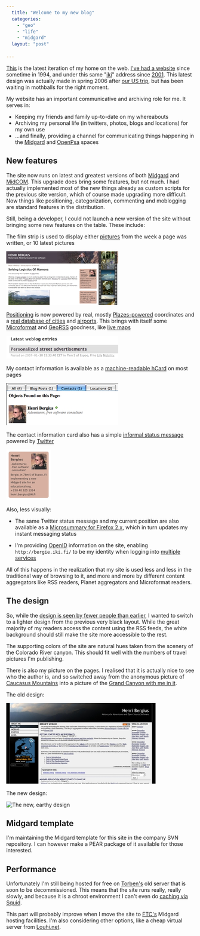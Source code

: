 ```yaml
---
  title: "Welcome to my new blog"
  categories: 
    - "geo"
    - "life"
    - "midgard"
  layout: "post"

---
```

[This][1] is the latest iteration of my home on the web. [I've had a website][3] since sometime in 1994, and under this same "[iki][20]" address since [2001][2]. This latest design was actually made in spring 2006 after [our US trip][4], but has been waiting in mothballs for the right moment.

My website has an important communicative and archiving role for me. It serves in:

* Keeping my friends and family up-to-date on my whereabouts
* Archiving my personal life (in twitters, photos, blogs and locations) for my own use
* ...and finally, providing a channel for communicating things happening in the [Midgard][19] and [OpenPsa][21] spaces

## New features

The site now runs on latest and greatest versions of both [Midgard][5] and [MidCOM][6]. This upgrade does bring some features, but not much. I had actually implemented most of the new things already as custom scripts for the previous site version, which of course made upgrading more difficult. Now things like positioning, categorization, commenting and moblogging are standard features in the distribution.

Still, being a developer, I could not launch a new version of the site without bringing some new features on the table. These include:

The film strip is used to display either [pictures][23] from the week a page was written, or 10 latest pictures

![Film strip and pictures from Brazil](/files/bergie_filmstrip2.jpg)

[Positioning][22] is now powered by real, mostly [Plazes-powered][8] coordinates and a [real database of cities][7] and [airports][9]. This brings with itself some [Microformat][11] and [GeoRSS][12] goodness, like [live maps][13]

![Positions on the blog entries](/files/bergie_blog_position.jpg)

My contact information is available as a [machine-readable hCard][28] on most pages

![What Tails extension understands of my contact info](/files/bergie_microformats_tails.jpg)

The contact information card also has a simple [informal status message][27] powered by [Twitter][26]

![The contact card](/files/bergie_card.jpg)

Also, less visually:

* The same Twitter status message and my current position are also available as a [Microsummary for Firefox 2.x][10], which in turn updates my instant messaging status

* I'm providing [OpenID][24] information on the site, enabling `http://bergie.iki.fi/` to be my identity when logging into [multiple services][25]

All of this happens in the realization that my site is used less and less in the traditional way of browsing to it, and more and more by different content aggregators like RSS readers, Planet aggregators and Microformat readers.

## The design

So, while the [design is seen by fewer people than earlier][17], I wanted to switch to a lighter design from the previous very black layout. While the great majority of my readers access the content using the RSS feeds, the white background should still make the site more accessible to the rest.

The supporting colors of the site are natural hues taken from the scenery of the Colorado River canyon. This should fit well with the numbers of travel pictures I'm publishing.

There is also my picture on the pages. I realised that it is actually nice to see who the author is, and so switched away from the anonymous picture of [Caucasus Mountains][30] into a picture of the [Grand Canyon with me in it][29].

The old design:

![The old, black design](/files/bergie_layout_2005.jpg)

The new design:

![The new, earthy design](http://bergie.iki.fi/midcom-serveattachmentguid-b5f92c08b07a11dba4ad5d446a6fe1b9e1b9/bergie_layout_2006.jpg)

## Midgard template

I'm maintaining the Midgard template for this site in the company SVN repository. I can however make a PEAR package of it available for those interested.

## Performance

Unfortunately I'm still being hosted for free on [Torben's][16] old server that is soon to be decommissioned. This means that the site runs really, really slowly, and because it is a chroot environment I can't even do [caching via Squid][18].

This part will probably improve when I move the site to [FTC's][14] Midgard hosting facilities. I'm also considering other options, like a cheap virtual server from [Louhi.net][15].

[1]: http://bergie.iki.fi/
[2]: http://web.archive.org/web/*/http://bergie.iki.fi/
[3]: http://web.archive.org/web/*/http://bergie.greywolves.org
[4]: http://www.flickr.com/photos/bergie/sets/72157594145039266/
[5]: http://www.midgard-project.org/
[6]: http://www.midgard-project.org/documentation/midcom/
[7]: http://www.geonames.org/export/
[8]: http://beta.plazes.com/user/bergie/
[9]: http://www.partow.net/miscellaneous/airportdatabase/
[10]: http://bergie.iki.fi/blog/setting_adium_status_from_a_microsummary.html
[11]: http://microformats.org/wiki/geo
[12]: http://georss.org/simple.html
[13]: http://mapufacture.com/georss/map/show/370
[14]: http://www.ftc.fi/
[15]: http://louhi.net/virtualserver
[16]: http://www.nathan-syntronics.de/me/bewerbung/
[17]: http://www.digital-web.com/articles/where_did_my_beautiful_internet_go/
[18]: http://www.midgard-project.org/documentation/setting-up-squid-reverse-proxy/
[19]: http://bergie.iki.fi/blog/category/midgard
[20]: http://www.iki.fi/index.html
[21]: http://bergie.iki.fi/blog/category/openpsa
[22]: http://bergie.iki.fi/blog/the-midgard-position.html
[23]: http://bergie.iki.fi/gallery/photostream/list/bergie/
[24]: http://openid.net/
[25]: http://www.openidenabled.com/software
[26]: http://twitter.com/bergie
[27]: http://www.midgard-project.org/documentation/org-routamc-statusmessage/
[28]: http://microformats.org/wiki/hcard
[29]: http://www.flickr.com/photos/bergie/153160552/in/set-72157594145039266/
[30]: http://www.routamc.org/gallery/black-sea-2004/IMG_5487